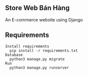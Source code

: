 ## Store Web Bán Hàng
An E-commerce website using Django

<h2>Requirements</h2>
<p>
<code>Install requirements
  pip install -r requirements.txt
</code>
<code>Database
  python3 manage.py migrate
</code>
<code>Run
  python3 manage.py runserver
</code>
</p>
